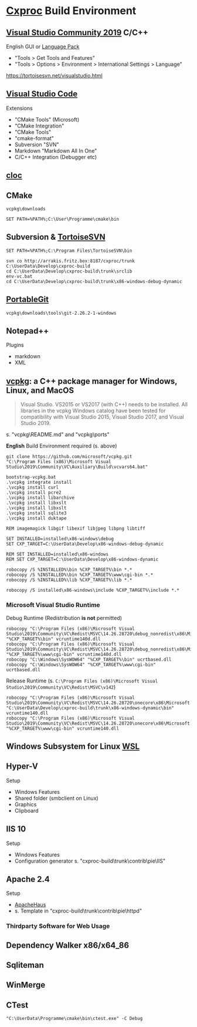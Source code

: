 
# [Cxproc](http://www.tenbusch.info/) Build Environment

## [Visual Studio Community 2019](https://visualstudio.microsoft.com/de/downloads/) C/C++

English GUI or
[Language Pack](https://docs.microsoft.com/de-de/visualstudio/install/install-visual-studio?view=vs-2019#step-6---install-language-packs-optional)

- "Tools > Get Tools and Features"
- "Tools > Options > Environment > International Settings > Language"

https://tortoisesvn.net/visualstudio.html

## [Visual Studio Code](https://github.com/microsoft/vscode)

Extensions
- "CMake Tools" (Microsoft)
- "CMake Integration"
- "CMake Tools"
- "cmake-format"
- Subversion "SVN"
- Markdown "Markdown All In One"
- C/C++ Integration (Debugger etc)

## [cloc](https://github.com/AlDanial/cloc)


## CMake

``vcpkg\downloads``

```
SET PATH=%PATH%;C:\User\Programme\cmake\bin
```

## Subversion & [TortoiseSVN](https://tortoisesvn.net/)

```
SET PATH=%PATH%;C:\Program Files\TortoiseSVN\bin

svn co http://arrakis.fritz.box:8187/cxproc/trunk C:\UserData\Develop\cxproc-build
cd C:\UserData\Develop\cxproc-build\trunk\srclib
env-vc.bat
cd C:\UserData\Develop\cxproc-build\trunk\x86-windows-debug-dynamic
```

## [PortableGit](https://sourceforge.net/projects/gitportable/)

``vcpkg\downloads\tools\git-2.26.2-1-windows``

## Notepad++

Plugins
- markdown
- XML

## [vcpkg](https://docs.microsoft.com/en-us/cpp/build/vcpkg?view=vs-2019): a C++ package manager for Windows, Linux, and MacOS

> Visual Studio. VS2015 or VS2017 (with C++) needs to be installed. All libraries in the vcpkg Windows catalog have been tested for compatibility with Visual Studio 2015, Visual Studio 2017, and Visual Studio 2019.

s. "vcpkg\README.md" and "vcpkg\ports"

__English__ Build Environment required (s. above)

``` BAT file
git clone https://github.com/microsoft/vcpkg.git
"C:\Program Files (x86)\Microsoft Visual Studio\2019\Community\VC\Auxiliary\Build\vcvars64.bat"

bootstrap-vcpkg.bat
.\vcpkg integrate install
.\vcpkg install curl
.\vcpkg install pcre2
.\vcpkg install libarchive
.\vcpkg install libxslt
.\vcpkg install libxslt
.\vcpkg install sqlite3
.\vcpkg install duktape

REM imagemagick libgif libexif libjpeg libpng libtiff

SET INSTALLED=installed\x86-windows\debug
SET CXP_TARGET=C:\UserData\Develop\x86-windows-debug-dynamic

REM SET INSTALLED=installed\x86-windows
REM SET CXP_TARGET=C:\UserData\Develop\x86-windows-dynamic

robocopy /S %INSTALLED%\bin %CXP_TARGET%\bin *.*
robocopy /S %INSTALLED%\bin %CXP_TARGET%\www\cgi-bin *.*
robocopy /S %INSTALLED%\lib %CXP_TARGET%\lib *.*

robocopy /S installed\x86-windows\include %CXP_TARGET%\include *.*
```

### Microsoft Visual Studio Runtime

Debug Runtime (Redistribution **is not** permitted)
```
robocopy "C:\Program Files (x86)\Microsoft Visual Studio\2019\Community\VC\Redist\MSVC\14.26.28720\debug_nonredist\x86\Microsoft.VC142.DebugCRT" "%CXP_TARGET%\bin" vcruntime140d.dll
robocopy "C:\Program Files (x86)\Microsoft Visual Studio\2019\Community\VC\Redist\MSVC\14.26.28720\debug_nonredist\x86\Microsoft.VC142.DebugCRT" "%CXP_TARGET%\www\cgi-bin" vcruntime140d.dll
robocopy "C:\Windows\SysWOW64" "%CXP_TARGET%\bin" ucrtbased.dll
robocopy "C:\Windows\SysWOW64" "%CXP_TARGET%\www\cgi-bin" ucrtbased.dll
```

Release Runtime (s. ``C:\Program Files (x86)\Microsoft Visual Studio\2019\Community\VC\Redist\MSVC\v142``)
```
robocopy "C:\Program Files (x86)\Microsoft Visual Studio\2019\Community\VC\Redist\MSVC\14.26.28720\onecore\x86\Microsoft.VC142.CRT" "C:\UserData\Develop\cxproc-build\trunk\x86-windows-dynamic\bin" vcruntime140.dll
robocopy "C:\Program Files (x86)\Microsoft Visual Studio\2019\Community\VC\Redist\MSVC\14.26.28720\onecore\x86\Microsoft.VC142.CRT" "%CXP_TARGET%\www\cgi-bin" vcruntime140.dll
```

## Windows Subsystem for Linux [WSL](https://docs.microsoft.com/en-us/windows/wsl/install-win10)

## Hyper-V

Setup
- Windows Features
- Shared folder (smbclient on Linux)
- Graphics
- Clipboard

## IIS 10

Setup
- Windows Features
- Configuration generator s. "cxproc-build\trunk\contrib\pie\IIS"

## Apache 2.4

Setup
- [ApacheHaus](https://www.apachehaus.com/cgi-bin/download.plx)
- s. Template in "cxproc-build\trunk\contrib\pie\httpd"

### Thirdparty Software for Web Usage


## Dependency Walker x86/x64_86

## Sqliteman

## WinMerge

## CTest

```
"C:\UserData\Programme\cmake\bin\ctest.exe" -C Debug
```

